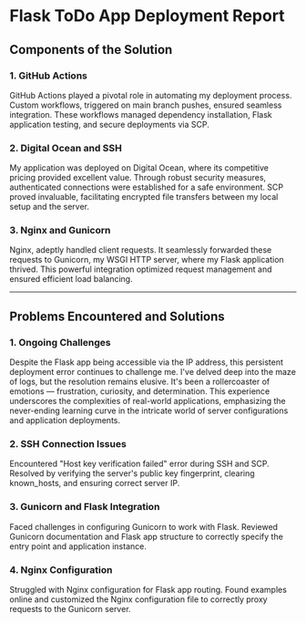 # Flask ToDo App Deployment Report

## Components of the Solution

### 1. **GitHub Actions**

GitHub Actions played a pivotal role in automating my deployment process. Custom workflows, triggered on main branch pushes, ensured seamless integration. These workflows managed dependency installation, Flask application testing, and secure deployments via SCP.

### 2. **Digital Ocean and SSH**

My application was deployed on Digital Ocean, where its competitive pricing provided excellent value. Through robust security measures, authenticated connections were established for a safe environment. SCP proved invaluable, facilitating encrypted file transfers between my local setup and the server.

### 3. **Nginx and Gunicorn**

Nginx, adeptly handled client requests. It seamlessly forwarded these requests to Gunicorn, my WSGI HTTP server, where my Flask application thrived. This powerful integration optimized request management and ensured efficient load balancing.

---

## Problems Encountered and Solutions

### 1. Ongoing Challenges

Despite the Flask app being accessible via the IP address, this persistent deployment error continues to challenge me. I've delved deep into the maze of logs, but the resolution remains elusive. It's been a rollercoaster of emotions — frustration, curiosity, and determination. This experience underscores the complexities of real-world applications, emphasizing the never-ending learning curve in the intricate world of server configurations and application deployments.

### 2. **SSH Connection Issues**

Encountered "Host key verification failed" error during SSH and SCP. Resolved by verifying the server's public key fingerprint, clearing known_hosts, and ensuring correct server IP.

### 3. **Gunicorn and Flask Integration**

Faced challenges in configuring Gunicorn to work with Flask. Reviewed Gunicorn documentation and Flask app structure to correctly specify the entry point and application instance.

### 4. **Nginx Configuration**

Struggled with Nginx configuration for Flask app routing. Found examples online and customized the Nginx configuration file to correctly proxy requests to the Gunicorn server.
